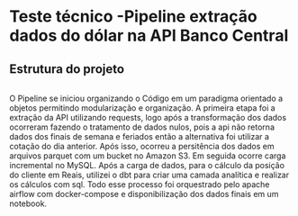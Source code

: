 <h1>Teste técnico -Pipeline extração dados do dólar na API Banco Central</h1>
<h2>Estrutura do projeto</h2>
<img src="" alt="">
<p> 
    O Pipeline se iniciou organizando o Código em um paradigma orientado a objetos permitindo modularização e organização. 
    A primeira etapa foi a extração da API utilizando requests, logo após a transformação dos dados ocorreram fazendo o tratamento de dados nulos, pois a api não retorna dados dos finais de semana e feriados
    então a alternativa foi utilizar a cotação do dia anterior. 
    Após isso, ocorreu a persitência dos dados em arquivos parquet com um bucket no Amazon S3.
    Em seguida ocorre carga incremental no MySQL.
    Após a carga de dados, para o cálculo da posição do cliente em Reais, utilizei o dbt para criar uma camada analítica e realizar os cálculos com sql. 
    Todo esse processo foi orquestrado pelo apache airflow com docker-compose e disponibilização dos dados finais em um notebook.
</p>
